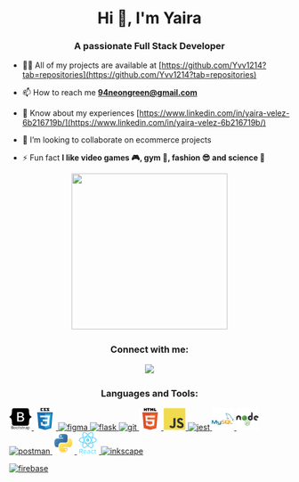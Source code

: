 <div>
<!--             <img src="https://github.com/Yvv1214/Yvv1214/assets/39809411/187480bf-9125-44a9-9c15-b08ec1277203" height="100"/> -->
            <h1 align="center">Hi 👋, I'm Yaira</h1>
</div>

<h3 align="center">A passionate Full Stack Developer</h3>


- 👨‍💻 All of my projects are available at [https://github.com/Yvv1214?tab=repositories](https://github.com/Yvv1214?tab=repositories)

- 📫 How to reach me **94neongreen@gmail.com**

- 📄 Know about my experiences [https://www.linkedin.com/in/yaira-velez-6b216719b/](https://www.linkedin.com/in/yaira-velez-6b216719b/)

- 👯 I’m looking to collaborate on ecommerce projects

- ⚡ Fun fact **I like video games &#127918;, gym &#x1F4AA;, fashion &#128526; and science &#128300;**

<div align="middle">
            <img src="https://media.giphy.com/media/KD8XdwyGX863uRMpci/giphy.gif" width="280" height="280"/>
<div/>

<h3 align="middle">Connect with me:</h3>
<p>
            <a href="https://www.linkedin.com/in/yaira-velez-6b216719b/">
            <img src="https://cdn.jsdelivr.net/gh/devicons/devicon/icons/linkedin/linkedin-original.svg" width="40 height="40" />
            </a>
</p>
<p align="left">
</p>

<h3 align="middle">Languages and Tools:</h3>
<p align="left"> <a href="https://getbootstrap.com" target="_blank" rel="noreferrer"> <img src="https://raw.githubusercontent.com/devicons/devicon/master/icons/bootstrap/bootstrap-plain-wordmark.svg" alt="bootstrap" width="40" height="40"/> </a> <a href="https://www.w3schools.com/css/" target="_blank" rel="noreferrer"> <img src="https://raw.githubusercontent.com/devicons/devicon/master/icons/css3/css3-original-wordmark.svg" alt="css3" width="40" height="40"/> </a> <a href="https://www.figma.com/" target="_blank" rel="noreferrer"> <img src="https://www.vectorlogo.zone/logos/figma/figma-icon.svg" alt="figma" width="40" height="40"/> </a> <a href="https://flask.palletsprojects.com/" target="_blank" rel="noreferrer"> <img src="https://www.vectorlogo.zone/logos/pocoo_flask/pocoo_flask-icon.svg" alt="flask" width="40" height="40"/> </a> <a href="https://git-scm.com/" target="_blank" rel="noreferrer"> <img src="https://www.vectorlogo.zone/logos/git-scm/git-scm-icon.svg" alt="git" width="40" height="40"/> </a> <a href="https://www.w3.org/html/" target="_blank" rel="noreferrer"> <img src="https://raw.githubusercontent.com/devicons/devicon/master/icons/html5/html5-original-wordmark.svg" alt="html5" width="40" height="40"/> </a> <a href="https://developer.mozilla.org/en-US/docs/Web/JavaScript" target="_blank" rel="noreferrer"> <img src="https://raw.githubusercontent.com/devicons/devicon/master/icons/javascript/javascript-original.svg" alt="javascript" width="40" height="40"/> </a> <a href="https://jestjs.io" target="_blank" rel="noreferrer"> <img src="https://www.vectorlogo.zone/logos/jestjsio/jestjsio-icon.svg" alt="jest" width="40" height="40"/> </a> <a href="https://www.mysql.com/" target="_blank" rel="noreferrer"> <img src="https://raw.githubusercontent.com/devicons/devicon/master/icons/mysql/mysql-original-wordmark.svg" alt="mysql" width="40" height="40"/> </a> <a href="https://nodejs.org" target="_blank" rel="noreferrer"> <img src="https://raw.githubusercontent.com/devicons/devicon/master/icons/nodejs/nodejs-original-wordmark.svg" alt="nodejs" width="40" height="40"/> </a> <a href="https://postman.com" target="_blank" rel="noreferrer"> <img src="https://www.vectorlogo.zone/logos/getpostman/getpostman-icon.svg" alt="postman" width="40" height="40"/> </a> <a href="https://www.python.org" target="_blank" rel="noreferrer"> <img src="https://raw.githubusercontent.com/devicons/devicon/master/icons/python/python-original.svg" alt="python" width="40" height="40"/> </a> <a href="https://reactjs.org/" target="_blank" rel="noreferrer"> <img src="https://raw.githubusercontent.com/devicons/devicon/master/icons/react/react-original-wordmark.svg" alt="react" width="40" height="40"/> </a> <a href="https://inkscape.org/"><img src="https://cdn.jsdelivr.net/gh/devicons/devicon/icons/inkscape/inkscape-original-wordmark.svg" alt="inkscape" width="40" height="40" /></p><p align="left"> <a href="https://firebase.google.com/" target="_blank" rel="noreferrer"> <img src="https://www.vectorlogo.zone/logos/firebase/firebase-icon.svg" alt="firebase" width="40" height="40"/> </a> </p>
